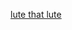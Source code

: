 ---
layout: post
wordpress_id: 1092
wordpress_url: http://noesbueno.com/archives/1092
date: '2011-04-08 10:00:54 -0500'
date_gmt: '2011-04-08 15:00:54 -0500'
body: |
  <p><a href="http://www.marriedtothesea.com/040811">lute that lute</a></p>
---